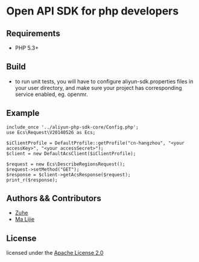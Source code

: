 # Open API SDK for php developers

## Requirements

- PHP 5.3+

## Build

- to run unit tests, you will have to configure aliyun-sdk.properties files in your user directory, and make sure your project has corresponding service enabled, eg. openmr.

## Example

	include_once '../aliyun-php-sdk-core/Config.php';
	use Ecs\Request\V20140526 as Ecs;
	
	$iClientProfile = DefaultProfile::getProfile("cn-hangzhou", "<your accessKey>", "<your accessSecret>");
	$client = new DefaultAcsClient($iClientProfile);
	
	$request = new Ecs\DescribeRegionsRequest(); 
	$request->setMethod("GET");
	$response = $client->getAcsResponse($request);
	print_r($response);

## Authors && Contributors
- [Zuhe]()
- [Ma Lijie](https://github.com/malijiefoxmail)

## License

licensed under the [Apache License 2.0](https://www.apache.org/licenses/LICENSE-2.0.html)
